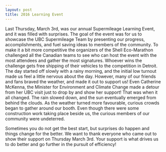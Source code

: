 ```yaml
---
layout: post
title: 2016 Learning Event 
---
```


Last Thursday, March 3rd, was our annual Supermileage Learning Event, and it was filled with surprises. The goal of the event was 
for us to showcase the UBC Supermileage Team by presenting our progress, accomplishments, and fuel saving ideas to members of the 
community. To make it a bit more competitive the organizers of the Shell Eco-Marathon challenged all the Canadian teams to see who 
can host the event with the most attendees and gather the most signatures. Whoever wins the challenge gets free shipping of their 
vehicles to the competition in Detroit. The day started off slowly with a rainy morning, and the initial low turnout made us feel 
a little nervous about the day. However, many of our friends and fans braved the weather, and made it out to support us! 
Even Catherine McKenna, the Minister for Environment and Climate Change made a detour from her UBC visit just to drop by and show 
her support! That was when it all changed. The rain slowed down, and the sun eventually emerged from behind the clouds. As the weather 
turned more favourable, curious crowds began to gather around our booth. Even though there were some construction work taking place 
beside us, the curious members of our community were undeterred.

Sometimes you do not get the best start, but surprises do happen and things change for the better. We want to thank everyone who 
came out to show their support on Thursday March 3rd. Your support is what drives us to do better and go further in the pursuit of 
efficiency!
